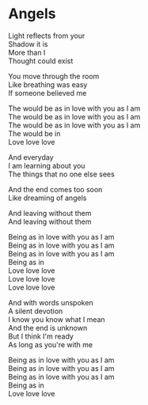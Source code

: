 # Angels  

Light reflects from your  
Shadow it is  
More than I  
Thought could exist  

You move through the room  
Like breathing was easy  
If someone believed me  

The would be as in love with you as I am  
The would be as in love with you as I am  
The would be as in love with you as I am  
The would be in  
Love love love  

And everyday  
I am learning about you  
The things that no one else sees  

And the end comes too soon  
Like dreaming of angels  

And leaving without them  
And leaving without them  

Being as in love with you as I am  
Being as in love with you as I am  
Being as in love with you as I am  
Being as in  
Love love love  
Love love love  
Love love love  

And with words unspoken  
A silent devotion  
I know you know what I mean  
And the end is unknown  
But I think I'm ready  
As long as you're with me  

Being as in love with you as I am  
Being as in love with you as I am  
Being as in love with you as I am  
Being as in  
Love love love
